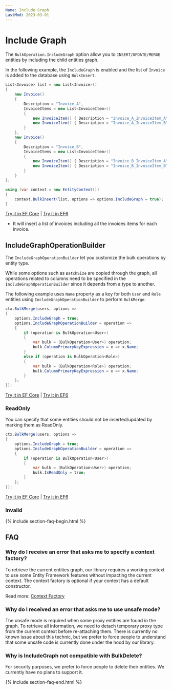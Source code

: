 ```yaml
---
Name: Include Graph
LastMod: 2023-03-01
---
```


# Include Graph

The `BulkOperation.IncludeGraph` option allow you to `INSERT/UPDATE/MERGE` entities by including the child entities graph. 

In the following example, the `IncludeGraph` is enabled and the list of `Invoice` is added to the database using `BulkInsert`.

```csharp
List<Invoice> list = new List<Invoice>()
{
    new Invoice()
    {
        Description = "Invoice_A",
        InvoiceItems = new List<InvoiceItem>()
        {
            new InvoiceItem() { Description = "Invoice_A_InvoiceItem_A" } ,
            new InvoiceItem() { Description = "Invoice_A_InvoiceItem_B" }
        }
    },
    new Invoice()
    {
        Description = "Invoice_B",
        InvoiceItems = new List<InvoiceItem>()
        {
            new InvoiceItem() { Description = "Invoice_B_InvoiceItem_A" } ,
            new InvoiceItem() { Description = "Invoice_B_InvoiceItem_B" }
        }
    }
};

using (var context = new EntityContext())
{
    context.BulkInsert(list, options => options.IncludeGraph = true);
}

```

[Try it in EF Core](https://dotnetfiddle.net/967y9H) | [Try it in EF6](https://dotnetfiddle.net/spN4T5)

 - It will insert a list of invoices including all the invoices items for each invoice.

## IncludeGraphOperationBuilder
The `IncludeGraphOperationBuilder` let you customize the bulk operations by entity type.

While some options such as `BatchSize` are copied through the graph, all operations related to columns need to be specified in the `IncludeGraphOperationBuilder` since it depends from a type to another.

The following example uses `Name` property as a key for both `User` and `Role` entities using `IncludeGraphOperationBuilder` to perform `BulkMerge`.

```csharp
ctx.BulkMerge(users, options =>
{
	options.IncludeGraph = true;
	options.IncludeGraphOperationBuilder = operation =>
	{
		if (operation is BulkOperation<User>)
		{
			var bulk = (BulkOperation<User>) operation;
			bulk.ColumnPrimaryKeyExpression = x => x.Name;
		}
		else if (operation is BulkOperation<Role>)
		{
			var bulk = (BulkOperation<Role>) operation;
			bulk.ColumnPrimaryKeyExpression = x => x.Name;
		}
	};
});
```

[Try it in EF Core](https://dotnetfiddle.net/qcjjP0) | [Try it in EF6](https://dotnetfiddle.net/0uW3tw)

### ReadOnly

You can specify that some entities should not be inserted/updated by marking them as ReadOnly.


```csharp
ctx.BulkMerge(users, options =>
{
	options.IncludeGraph = true;
	options.IncludeGraphOperationBuilder = operation =>
	{
		if (operation is BulkOperation<User>)
		{
			var bulk = (BulkOperation<User>) operation;
			bulk.IsReadOnly = true;
		}
	};
});
```

[Try it in EF Core](https://dotnetfiddle.net/LQnvGP) | [Try it in EF6](https://dotnetfiddle.net/UgwDDk)


### Invalid 


{% include section-faq-begin.html %}
## FAQ

### Why do I receive an error that asks me to specify a context factory?
To retrieve the current entities graph, our library requires a working context to use some Entity Framework features without impacting the current context.
The context factory is optional if your context has a default constructor.

Read more: [Context Factory](context-factory)

### Why do I received an error that asks me to use unsafe mode?
The unsafe mode is required when some proxy entities are found in the graph.
To retrieve all information, we need to detach temporary proxy type from the current context before re-attaching them.
There is currently no known issue about this technic, but we prefer to force people to understand that some unsafe code is currently done under the hood by our library.

### Why is IncludeGraph not compatible with BulkDelete?
For security purposes, we prefer to force people to delete their entities. We currently have no plans to support it.

{% include section-faq-end.html %}
